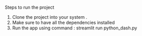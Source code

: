 Steps to run the project 
1. Clone the project into your system . 
2. Make sure to have all the dependencies installed
3. Run the app using command : streamlit run python_dash.py
